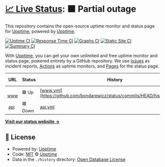 # [📈 Live Status](https://upptime.github.io/upptime): <!--live status--> **🟧 Partial outage**

This repository contains the open-source uptime monitor and status page for [Upptime](https://upptime.js.org), powered by [Upptime](https://github.com/upptime/upptime).

[![Uptime CI](https://github.com/bondarewicz/status/workflows/Uptime%20CI/badge.svg)](https://github.com/bondarewicz/status/actions?query=workflow%3A%22Uptime+CI%22)
[![Response Time CI](https://github.com/bondarewicz/status/workflows/Response%20Time%20CI/badge.svg)](https://github.com/bondarewicz/status/actions?query=workflow%3A%22Response+Time+CI%22)
[![Graphs CI](https://github.com/bondarewicz/status/workflows/Graphs%20CI/badge.svg)](https://github.com/bondarewicz/status/actions?query=workflow%3A%22Graphs+CI%22)
[![Static Site CI](https://github.com/bondarewicz/status/workflows/Static%20Site%20CI/badge.svg)](https://github.com/bondarewicz/status/actions?query=workflow%3A%22Static+Site+CI%22)
[![Summary CI](https://github.com/bondarewicz/status/workflows/Summary%20CI/badge.svg)](https://github.com/bondarewicz/status/actions?query=workflow%3A%22Summary+CI%22)

With [Upptime](https://upptime.js.org), you can get your own unlimited and free uptime monitor and status page, powered entirely by a GitHub repository. We use [Issues](https://github.com/upptime/upptime/issues) as incident reports, [Actions](https://github.com/bondarewicz/status/actions) as uptime monitors, and [Pages](https://upptime.github.io/upptime) for the status page.

<!--start: status pages-->
<!-- This summary is generated by Upptime (https://github.com/upptime/upptime) -->
<!-- Do not edit this manually, your changes will be overwritten -->
<!-- prettier-ignore -->
| URL | Status | History | Response Time | Uptime |
| --- | ------ | ------- | ------------- | ------ |
| <img alt="" src="https://icons.duckduckgo.com/ip3/bondarewicz.com.ico" height="13"> [www](https://bondarewicz.com) | 🟩 Up | [www.yml](https://github.com/bondarewicz/status/commits/HEAD/history/www.yml) | <details><summary><img alt="Response time graph" src="./graphs/www/response-time-week.png" height="20"> 119ms</summary><br><a href="https://status.bondarewicz.com/history/www"><img alt="Response time 110" src="https://img.shields.io/endpoint?url=https%3A%2F%2Fraw.githubusercontent.com%2Fbondarewicz%2Fstatus%2FHEAD%2Fapi%2Fwww%2Fresponse-time.json"></a><br><a href="https://status.bondarewicz.com/history/www"><img alt="24-hour response time 103" src="https://img.shields.io/endpoint?url=https%3A%2F%2Fraw.githubusercontent.com%2Fbondarewicz%2Fstatus%2FHEAD%2Fapi%2Fwww%2Fresponse-time-day.json"></a><br><a href="https://status.bondarewicz.com/history/www"><img alt="7-day response time 119" src="https://img.shields.io/endpoint?url=https%3A%2F%2Fraw.githubusercontent.com%2Fbondarewicz%2Fstatus%2FHEAD%2Fapi%2Fwww%2Fresponse-time-week.json"></a><br><a href="https://status.bondarewicz.com/history/www"><img alt="30-day response time 113" src="https://img.shields.io/endpoint?url=https%3A%2F%2Fraw.githubusercontent.com%2Fbondarewicz%2Fstatus%2FHEAD%2Fapi%2Fwww%2Fresponse-time-month.json"></a><br><a href="https://status.bondarewicz.com/history/www"><img alt="1-year response time 113" src="https://img.shields.io/endpoint?url=https%3A%2F%2Fraw.githubusercontent.com%2Fbondarewicz%2Fstatus%2FHEAD%2Fapi%2Fwww%2Fresponse-time-year.json"></a></details> | <details><summary><a href="https://status.bondarewicz.com/history/www">100.00%</a></summary><a href="https://status.bondarewicz.com/history/www"><img alt="All-time uptime 100.00%" src="https://img.shields.io/endpoint?url=https%3A%2F%2Fraw.githubusercontent.com%2Fbondarewicz%2Fstatus%2FHEAD%2Fapi%2Fwww%2Fuptime.json"></a><br><a href="https://status.bondarewicz.com/history/www"><img alt="24-hour uptime 100.00%" src="https://img.shields.io/endpoint?url=https%3A%2F%2Fraw.githubusercontent.com%2Fbondarewicz%2Fstatus%2FHEAD%2Fapi%2Fwww%2Fuptime-day.json"></a><br><a href="https://status.bondarewicz.com/history/www"><img alt="7-day uptime 100.00%" src="https://img.shields.io/endpoint?url=https%3A%2F%2Fraw.githubusercontent.com%2Fbondarewicz%2Fstatus%2FHEAD%2Fapi%2Fwww%2Fuptime-week.json"></a><br><a href="https://status.bondarewicz.com/history/www"><img alt="30-day uptime 100.00%" src="https://img.shields.io/endpoint?url=https%3A%2F%2Fraw.githubusercontent.com%2Fbondarewicz%2Fstatus%2FHEAD%2Fapi%2Fwww%2Fuptime-month.json"></a><br><a href="https://status.bondarewicz.com/history/www"><img alt="1-year uptime 100.00%" src="https://img.shields.io/endpoint?url=https%3A%2F%2Fraw.githubusercontent.com%2Fbondarewicz%2Fstatus%2FHEAD%2Fapi%2Fwww%2Fuptime-year.json"></a></details>
| <img alt="" src="https://icons.duckduckgo.com/ip3/api.bondarewicz.com.ico" height="13"> [api](https://api.bondarewicz.com/v1/version) | 🟥 Down | [api.yml](https://github.com/bondarewicz/status/commits/HEAD/history/api.yml) | <details><summary><img alt="Response time graph" src="./graphs/api/response-time-week.png" height="20"> 106ms</summary><br><a href="https://status.bondarewicz.com/history/api"><img alt="Response time 605" src="https://img.shields.io/endpoint?url=https%3A%2F%2Fraw.githubusercontent.com%2Fbondarewicz%2Fstatus%2FHEAD%2Fapi%2Fapi%2Fresponse-time.json"></a><br><a href="https://status.bondarewicz.com/history/api"><img alt="24-hour response time 47" src="https://img.shields.io/endpoint?url=https%3A%2F%2Fraw.githubusercontent.com%2Fbondarewicz%2Fstatus%2FHEAD%2Fapi%2Fapi%2Fresponse-time-day.json"></a><br><a href="https://status.bondarewicz.com/history/api"><img alt="7-day response time 106" src="https://img.shields.io/endpoint?url=https%3A%2F%2Fraw.githubusercontent.com%2Fbondarewicz%2Fstatus%2FHEAD%2Fapi%2Fapi%2Fresponse-time-week.json"></a><br><a href="https://status.bondarewicz.com/history/api"><img alt="30-day response time 211" src="https://img.shields.io/endpoint?url=https%3A%2F%2Fraw.githubusercontent.com%2Fbondarewicz%2Fstatus%2FHEAD%2Fapi%2Fapi%2Fresponse-time-month.json"></a><br><a href="https://status.bondarewicz.com/history/api"><img alt="1-year response time 590" src="https://img.shields.io/endpoint?url=https%3A%2F%2Fraw.githubusercontent.com%2Fbondarewicz%2Fstatus%2FHEAD%2Fapi%2Fapi%2Fresponse-time-year.json"></a></details> | <details><summary><a href="https://status.bondarewicz.com/history/api">0.00%</a></summary><a href="https://status.bondarewicz.com/history/api"><img alt="All-time uptime 89.38%" src="https://img.shields.io/endpoint?url=https%3A%2F%2Fraw.githubusercontent.com%2Fbondarewicz%2Fstatus%2FHEAD%2Fapi%2Fapi%2Fuptime.json"></a><br><a href="https://status.bondarewicz.com/history/api"><img alt="24-hour uptime 0.00%" src="https://img.shields.io/endpoint?url=https%3A%2F%2Fraw.githubusercontent.com%2Fbondarewicz%2Fstatus%2FHEAD%2Fapi%2Fapi%2Fuptime-day.json"></a><br><a href="https://status.bondarewicz.com/history/api"><img alt="7-day uptime 0.00%" src="https://img.shields.io/endpoint?url=https%3A%2F%2Fraw.githubusercontent.com%2Fbondarewicz%2Fstatus%2FHEAD%2Fapi%2Fapi%2Fuptime-week.json"></a><br><a href="https://status.bondarewicz.com/history/api"><img alt="30-day uptime 1.38%" src="https://img.shields.io/endpoint?url=https%3A%2F%2Fraw.githubusercontent.com%2Fbondarewicz%2Fstatus%2FHEAD%2Fapi%2Fapi%2Fuptime-month.json"></a><br><a href="https://status.bondarewicz.com/history/api"><img alt="1-year uptime 85.69%" src="https://img.shields.io/endpoint?url=https%3A%2F%2Fraw.githubusercontent.com%2Fbondarewicz%2Fstatus%2FHEAD%2Fapi%2Fapi%2Fuptime-year.json"></a></details>

<!--end: status pages-->

[**Visit our status website →**](https://upptime.github.io/upptime)

## 📄 License

- Powered by: [Upptime](https://github.com/upptime/upptime)
- Code: [MIT](./LICENSE) © [Upptime](https://upptime.js.org)
- Data in the `./history` directory: [Open Database License](https://opendatacommons.org/licenses/odbl/1-0/)
